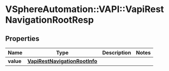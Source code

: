 # VSphereAutomation::VAPI::VapiRestNavigationRootResp

## Properties
Name | Type | Description | Notes
------------ | ------------- | ------------- | -------------
**value** | [**VapiRestNavigationRootInfo**](VapiRestNavigationRootInfo.md) |  | 


